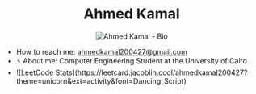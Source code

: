 <h1 align="center">Ahmed Kamal</h1>
<p align="center">
  <img src="https://readme-typing-svg.demolab.com/?lines=Hello%2C+I+am+Ahmed+Kamal%2B%3C;Add+a+bio+to+your+profile%3B!Computer+Engineering+Student&font=Fira%20Code&center=true&width=380&height=50&duration=4000&pause=1000" alt="Ahmed Kamal - Bio">
</p>
<ul>
  <li> How to reach me: <a href="mailto:ahmedkamal200427@gmail.com">ahmedkamal200427@gmail.com</a></li>
  <li>⚡ About me: Computer Engineering Student at the University of Cairo</li>
  <li>![LeetCode Stats](https://leetcard.jacoblin.cool/ahmedkamal200427?theme=unicorn&ext=activity&font=Dancing_Script)</li>
</ul>
